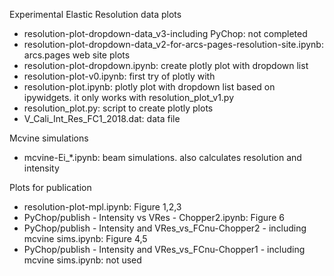Experimental Elastic Resolution data plots

* resolution-plot-dropdown-data_v3-including PyChop: not completed
* resolution-plot-dropdown-data_v2-for-arcs-pages-resolution-site.ipynb: arcs.pages web site plots
* resolution-plot-dropdown.ipynb: create plotly plot with dropdown list
* resolution-plot-v0.ipynb: first try of plotly with 
* resolution-plot.ipynb: plotly plot with dropdown list based on ipywidgets. it only works with resolution_plot_v1.py
* resolution_plot.py: script to create plotly plots
* V_Cali_Int_Res_FC1_2018.dat: data file


Mcvine simulations

* mcvine-Ei_*.ipynb: beam simulations. also calculates resolution and intensity


Plots for publication

* resolution-plot-mpl.ipynb: Figure 1,2,3
* PyChop/publish - Intensity vs VRes - Chopper2.ipynb: Figure 6
* PyChop/publish - Intensity and VRes_vs_FCnu-Chopper2 - including mcvine sims.ipynb: Figure 4,5
* PyChop/publish - Intensity and VRes_vs_FCnu-Chopper1 - including mcvine sims.ipynb: not used
